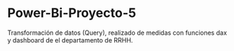 # Power-Bi-Proyecto-5
Transformación de datos (Query), realizado de medidas con funciones dax y dashboard de el departamento de RRHH.
